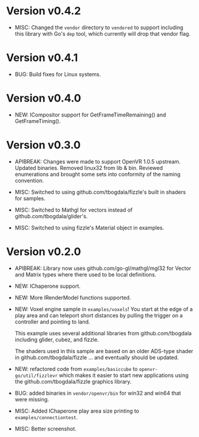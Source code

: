 Version v0.4.2
==============

* MISC: Changed the `vendor` directory to `vendored` to support including this library with Go's
  `dep` tool, which currently will drop that vendor flag.

Version v0.4.1
==============

* BUG: Build fixes for Linux systems.

Version v0.4.0
==============

* NEW: ICompositor support for GetFrameTimeRemaining() and GetFrameTiming().

Version v0.3.0
==============

* APIBREAK: Changes were made to support OpenVR 1.0.5 upstream. Updated binaries.
  Removed linux32 from lib & bin. Reviewed enumerations and brought some sets into
  conformity of the naming convention.

* MISC: Switched to using github.com/tbogdala/fizzle's built in shaders for samples.

* MISC: Switched to Mathgl for vectors instead of github.com/tbogdala/glider's.

* MISC: Switched to using fizzle's Material object in examples.

Version v0.2.0
==============

* APIBREAK: Library now uses github.com/go-gl/mathgl/mgl32 for Vector and
  Matrix types where there used to be local definitions.

* NEW: IChaperone support.

* NEW: More IRenderModel functions supported.

* NEW: Voxel engine sample in `examples/voxels`! You start at the edge of a play
  area and can teleport short distances by pulling the trigger on a controller
  and pointing to land.

  This example uses several additional libraries from github.com/tbogdala including
  glider, cubez, and fizzle.

  The shaders used in this sample are based on an older
  ADS-type shader in github.com/tbogdala/fizzle ... and eventually should be
  updated.

* NEW: refactored code from `examples/basiccube` to `openvr-go/util/fizzlevr` which
  makes it easier to start new applications using the github.com/tbogdala/fizzle
  graphics library.

* BUG: added binaries in `vendor/openvr/bin` for win32 and win64 that were missing.

* MISC: Added IChaperone play area size printing to `examples/connectiontest`.

* MISC: Better screenshot.
